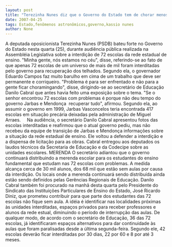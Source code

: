 ```yaml
---
layout: post
title: "Terezinha Nunes diz que o Governo do Estado tem de chorar menos e trabalhar mais"
date: 2007-04-25
tags: Estado,fenômenos astronômicos,governo,kassio nunes
author: None
---
```

A&nbsp;deputada oposicionista Terezinha Nunes (PSDB) bateu forte no Governo do Estado nesta quarta (25), durante audiência pública realizada na Assembléia Legislativa sobre a interdição&nbsp;de 72 escolas da rede estadual de ensino.
\"Minha gente, nós estamos no céu\", disse, referindo-se ao fato de que apenas 72 escolas de um universo de mais de&nbsp;mil&nbsp;foram interditadas pelo governo para recuperação dos telhados.
Segundo ela, o governador Eduardo Campos faz muito barulho em cima de um trabalho que deve ser permanente e corriqueiro.
\"Problema é para ser enfrentado e não para a gente ficar choramingando\", disse, dirigindo-se ao secretário de Educação Danilo Cabral que antes havia feito uma exposição sobre o tema.
\"Se o senhor encontrou 72 escolas com problemas é porque não deu tempo do governo Jarbas e&nbsp;Mendonça&nbsp; recuperar tudo\", afirmou.
Segundo ela,&nbsp;ao assumir o governo em 1999, Jarbas Vasconcelos teria encontrada 417 escolas em situação precária deixadas pela administração de Miguel Arraes.&nbsp;&nbsp;&nbsp;&nbsp;
Na audiência, o secretário Danilo Cabral apresentou fotos das escolas interditadas e reafirmou que o atual governo pediu, mas não recebeu da equipe de transição de Jarbas e Mendonça informações sobre a situação da rede estadual de ensino.
Ele voltou a defender a interdição e a dispensa de licitação para as obras. Cabral entregou aos deputados os laudos técnicos da Secretaria de Educação e da Codecipe sobre as unidades escolares.
MERENDA
O secretário&nbsp;adiantou que o governo continuará distribuindo a merenda escolar para os&nbsp;estudantes do ensino fundamental que estudam&nbsp;nas 72 escolas com problemas.
A medida alcança cerca de 30 mil alunos, dos 68 mil que estão sem aulas por causa da interdição. Os locais onde a merenda continuará sendo&nbsp;distribuída ainda estão sendo definidos pelas Gerências Regionais de Educação.
Danilo Cabral&nbsp;também foi procurado na manhã desta quarta pelo Presidente do Sindicato das Instituições Particulares de Ensino do Estado, José Ricardo Diniz, que prometeu contribuir para que parte dos estudantes das 72 escolas não fique sem aula.
A idéia é identificar nas localidades próximas às unidades interditadas,&nbsp;espaços privados para&nbsp;receber professores e alunos da rede estual,&nbsp;diminuindo o período de interrupção das aulas.
De qualquer modo, de acordo com&nbsp;o secretário de Educação, 36 das 72 escolas, já identificaram espaços alternativos para dar continuidade às aulas que foram paralisadas desde a última segunda-feira.
Segundo ele,&nbsp;42 escolas deverão ficar interditadas por 30 dias, 22 por 60&nbsp;e 8 por até 3 meses. 